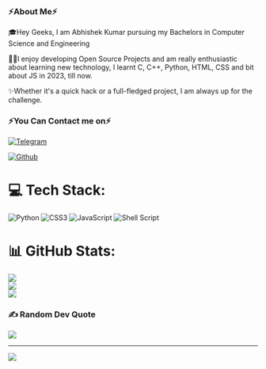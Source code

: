 ### ⚡About Me⚡

🎓Hey Geeks, I am Abhishek Kumar pursuing my Bachelors in Computer Science and Engineering

👨‍💻I enjoy developing Open Source Projects and am really enthusiastic about learning new technology, I learnt C, C++, Python, HTML, CSS and bit about JS in 2023, till now.

✨Whether it's a quick hack or a full-fledged project, I am always up for the challenge.

### ⚡You Can Contact me on⚡
[![Telegram](https://img.shields.io/badge/Telegram-2CA5E0?style=for-the-badge&logo=telegram&logoColor=white)](https://t.me/AbhiCracker001)

[![Github](https://img.shields.io/badge/GitHub-000000?style=for-the-badge&logo=GitHub&logoColor=white)](https://github.com/AbhiCrackerOfficial)

# 💻 Tech Stack:
![Python](https://img.shields.io/badge/python-3670A0?style=flat&logo=python&logoColor=ffdd54) ![CSS3](https://img.shields.io/badge/css3-%231572B6.svg?style=flat&logo=css3&logoColor=white) ![JavaScript](https://img.shields.io/badge/javascript-%23323330.svg?style=flat&logo=javascript&logoColor=%23F7DF1E) ![Shell Script](https://img.shields.io/badge/shell_script-%23121011.svg?style=flat&logo=gnu-bash&logoColor=white)
# 📊 GitHub Stats:
![](https://github-readme-stats.vercel.app/api?username=AbhiCrackerOfficial&theme=calm&hide_border=false&include_all_commits=false&count_private=false)<br/>
![](https://github-readme-streak-stats.herokuapp.com/?user=AbhiCrackerOfficial&theme=calm&hide_border=false)<br/>
![](https://github-readme-stats.vercel.app/api/top-langs/?username=AbhiCrackerOfficial&theme=calm&hide_border=false&include_all_commits=false&count_private=false&layout=compact)

### ✍️ Random Dev Quote
![](https://quotes-github-readme.vercel.app/api?type=horizontal&theme=radical)

---
[![](https://visitcount.itsvg.in/api?id=AbhiCrackerOfficial&icon=9&color=0)](https://visitcount.itsvg.in)
